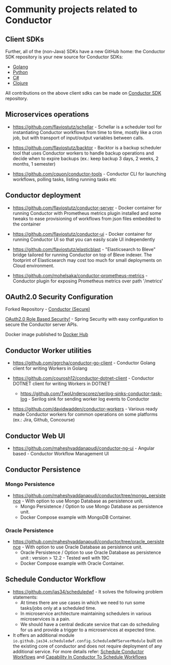 # Community projects related to Conductor

## Client SDKs

Further, all of the (non-Java) SDKs have a new GitHub home: the Conductor SDK repository is your new source for Conductor SDKs:

* [Golang](https://github.com/conductor-sdk/conductor-go)
* [Python](https://github.com/conductor-sdk/conductor-python)
* [C#](https://github.com/conductor-sdk/conductor-csharp)
* [Clojure](https://github.com/conductor-sdk/conductor-clojure)

All contributions on the above client sdks can be made on [Conductor SDK](https://github.com/conductor-sdk) repository.

## Microservices operations

* https://github.com/flaviostutz/schellar - Schellar is a scheduler tool for instantiating Conductor workflows from time to time, mostly like a cron job, but with transport of input/output variables between calls.

* https://github.com/flaviostutz/backtor - Backtor is a backup scheduler tool that uses Conductor workers to handle backup operations and decide when to expire backups (ex.: keep backup 3 days, 2 weeks, 2 months, 1 semester)

* https://github.com/cquon/conductor-tools - Conductor CLI for launching workflows, polling tasks, listing running tasks etc


## Conductor deployment

* https://github.com/flaviostutz/conductor-server - Docker container for running Conductor with  Prometheus metrics plugin installed and some tweaks to ease provisioning of workflows from json files embedded to the container

* https://github.com/flaviostutz/conductor-ui - Docker container for running Conductor UI so that you can easily scale UI independently

* https://github.com/flaviostutz/elasticblast - "Elasticsearch to Bleve" bridge tailored for running Conductor on top of Bleve indexer. The footprint of Elasticsearch may cost too much for small deployments on Cloud environment.

* https://github.com/mohelsaka/conductor-prometheus-metrics - Conductor plugin for exposing Prometheus metrics over path '/metrics'

## OAuth2.0 Security Configuration
Forked Repository - [Conductor (Secure)](https://github.com/maheshyaddanapudi/conductor/tree/oauth2)

[OAuth2.0 Role Based Security!](https://github.com/maheshyaddanapudi/conductor/blob/oauth2/SECURITY.md) - Spring Security with easy configuration to secure the Conductor server APIs.

Docker image published to [Docker Hub](https://hub.docker.com/repository/docker/conductorboot/server)

## Conductor Worker utilities

* https://github.com/ggrcha/conductor-go-client - Conductor Golang client for writing Workers in Golang

* https://github.com/courosh12/conductor-dotnet-client - Conductor DOTNET client for writing Workers in DOTNET
  * https://github.com/TwoUnderscorez/serilog-sinks-conductor-task-log - Serilog sink for sending worker log events to Conductor

* https://github.com/davidwadden/conductor-workers - Various ready made Conductor workers for common operations on some platforms (ex.: Jira, Github, Concourse)

## Conductor Web UI

* https://github.com/maheshyaddanapudi/conductor-ng-ui - Angular based - Conductor Workflow Management UI

## Conductor Persistence

### Mongo Persistence

* https://github.com/maheshyaddanapudi/conductor/tree/mongo_persistence - With option to use Mongo Database as persistence unit.
  * Mongo Persistence / Option to use Mongo Database as persistence unit.
  * Docker Compose example with MongoDB Container.

### Oracle Persistence

* https://github.com/maheshyaddanapudi/conductor/tree/oracle_persistence - With option to use Oracle Database as persistence unit.
  * Oracle Persistence / Option to use Oracle Database as persistence unit : version > 12.2 - Tested well with 19C
  * Docker Compose example with Oracle Container.

## Schedule Conductor Workflow
* https://github.com/jas34/scheduledwf - It solves the following problem statements:
	* At times there are use cases in which we need to run some tasks/jobs only at a scheduled time.
	* In microservice architecture maintaining schedulers in various microservices is a pain.
	* We should have a central dedicate service that can do scheduling for us and provide a trigger to a microservices at expected time.
* It offers an additional module `io.github.jas34.scheduledwf.config.ScheduledWfServerModule` built on the existing core 
of conductor and does not require deployment of any additional service.
For more details refer: [Schedule Conductor Workflows](https://jas34.github.io/scheduledwf) and [Capability In Conductor To Schedule Workflows](https://github.com/Netflix/conductor/discussions/2256)